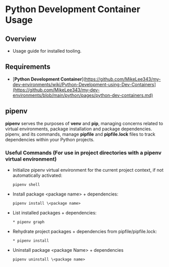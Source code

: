 # Python Development Container Usage
## Overview
* Usage guide for installed tooling.

## Requirements
* [**Python Development Container**](https://github.com/MikeLee343/my-dev-environments/wiki/Python-Development-using-Dev-Containers](https://github.com/MikeLee343/my-dev-environments/blob/main/python/pages/python-dev-containers.md)

## pipenv
**pipenv** serves the purposes of **venv** and **pip**, managing concerns related to virtual environments, package installation and package dependencies.  pipenv, and its commands, manage **pipfile** and **pipfile.lock** files to track dependencies within your Python projects.
### Useful Commands (For use in project directories with a pipenv virtual environment)
* Initialize pipenv virtual environment for the current project context, if not automatically activated:
    ```
    pipenv shell
    ```
* Install package \<package name> + dependencies:
    ```
    pipenv install \<package name>
    ```
* List installed packages + dependencies:
    ```
    * pipenv graph
    ```
* Rehydrate project packages + dependencies from pipfile/pipfile.lock:
    ```
    * pipenv install
    ```
* Uninstall package \<package Name> + dependencies
    ```
    pipenv uninstall \<package name>
    ```
